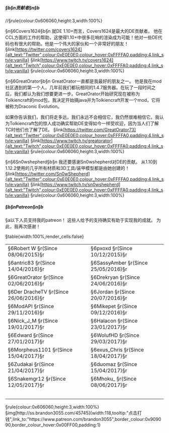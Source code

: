 ##### §b§n贡献者§n§b
//§rule{colour:0x606060,height:3,width:100%}

§n§6Covers1624§b§n
就DE 1.10+而言，Covers1624是最大的DE贡献者。 他在CCL方面的工作的帮助，这使得1.10+中很多花哨的渲染成为可能！他对一些DE代码也有很大的帮助。他是一个伟大的家伙和一个非常好的朋友！
§link[https://twitter.com/covers1624]{alt_text:"Twitter",colour:0xE0E0E0,colour_hover:0xFFFFA0,padding:4,link_style:vanilla} §link[https://www.twitch.tv/covers1624]{alt_text:"Twitch",colour:0xE0E0E0,colour_hover:0xFFFFA0,padding:4,link_style:vanilla}
§rule{colour:0x606060,height:3,width:100%}

§n§6GreatOrator§b§n
GreatOrator一直都是我最好的朋友之一。 他是我在mod社区遇到的第一个人，几年前我们都玩相同的1.4.7服务器。在玩了一段时间之后，我们都认为我们想要更进一步。GreatOrator开始研究现在被称为Tolkiencraft的mod包，我决定开始搞java并为Tolkiencraft开发一个mod，它将被称为Draconic Evolution。

如果你告诉我们，我们将走多远，我们永远不会相信它，我仍然很难相信它。我认为Tolkiencraft包的惊人成功确实帮助DE变得如今一样受欢迎，因为当人们了解TC时他们也了解了DE。
§link[https://twitter.com/GreatOrator73]{alt_text:"Twitter",colour:0xE0E0E0,colour_hover:0xFFFFA0,padding:4,link_style:vanilla} §link[https://www.twitch.tv/greatorator]{alt_text:"Twitch",colour:0xE0E0E0,colour_hover:0xFFFFA0,padding:4,link_style:vanilla}
§rule{colour:0x606060,height:3,width:100%}

§n§6Sn0wshepherd§b§n
我还要感谢Sn0wshepherd对DE的贡献。 从1.10到1.12.2使用的几乎所有材质和3D工具/装甲模型都是由她创建的！
§link[https://twitter.com/Sn0wShepherd]{alt_text:"Twitter",colour:0xE0E0E0,colour_hover:0xFFFFA0,padding:4,link_style:vanilla} §link[https://www.twitch.tv/sn0wshepherd]{alt_text:"Twitch",colour:0xE0E0E0,colour_hover:0xFFFFA0,padding:4,link_style:vanilla}
§rule{colour:0x606060,height:3,width:100%}
 
##### §b§nPatreon§n§b
§a以下人员支持我的patreon！ 这些人给予的支持确实有助于实现我的成就。 为此，我再次感谢！

§table{width:100%,render_cells:false} 
<table column_layout="1*,1*">
<tr>
<td>
§6Robert W
§r(Since 08/06/2015)§r
</td>
<td>
§6pxoxd
§r(Since 10/12/2015)§r
</td>
</tr>
<tr>
<td>
§6antric83
§r(Since 14/04/2016)§r
</td>
<td>
§6SassyAmber
§r(Since 25/05/2016)§r
</td>
</tr>
<tr>
<td>
§6GreatOrator
§r(Since 02/06/2016)§r
</td>
<td>
§6Drekryan
§r(Since 24/06/2016)§r
</td>
</tr>
<tr>
<td>
§6Der DracheTV
§r(Since 26/06/2016)§r
</td>
<td>
§6Jordan
§r(Since 20/07/2016)§r
</td>
</tr>
<tr>
<td>
§6ModAPI
§r(Since 29/11/2016)§r
</td>
<td>
§6Mikepet
§r(Since 09/12/2016)§r
</td>
</tr>
<tr>
<td>
§6Nick_J_M
§r(Since 19/01/2017)§r
</td>
<td>
§6Halacon
§r(Since 23/01/2017)§r
</td>
</tr>
<tr>
<td>
§6Edward
§r(Since 27/01/2017)§r
</td>
<td>
§6WolufHD
§r(Since 29/03/2017)§r
</td>
</tr>
<tr>
<td>
§6Morpheus1101
§r(Since 15/04/2017)§r
</td>
<td>
§6exus_Chris
§r(Since 18/04/2017)§r
</td>
</tr>
<tr>
<td>
§6Zudakai
§r(Since 21/04/2017)§r
</td>
<td>
§6duomaz
§r(Since 15/04/2017)§r
</td>
</tr>
<tr>
<td>
§6Snakemgr12
§r(Since 12/05/2017)§r
</td>
<td>
§6Mhoku_
§r(Since 08/06/2017)§r
</td>
</tr>
<tr>
<td>

</td>
<td>

</td>
</tr>
<tr>
<td>

</td>
<td>

</td>
</tr>
<tr>
<td>

</td>
<td>

</td>
</tr>
<tr>
<td>

</td>
<td>

</td>
</tr>
<tr>
<td>

</td>
<td>

</td>
</tr>
</table>
§rule{colour:0x606060,height:3,width:100%}
§img[http://ss.brandon3055.com/45745]{width:118,tooltip:"点击打钱",link_to:"https://www.patreon.com/brandon3055",border_colour:0x909090,border_colour_hover:0x00FF00,padding:1} 